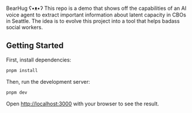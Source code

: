 BearHug ʕ•ᴥ•ʔ
This repo is a demo that shows off the capabilities of an AI voice agent to extract important information about latent capacity in CBOs in Seattle.  The idea is to evolve this project into a tool that helps badass social workers.

## Getting Started
First, install dependencies:

```bash
pnpm install
```

Then, run the development server:
```bash
pnpm dev
```

Open [http://localhost:3000](http://localhost:3000) with your browser to see the result.